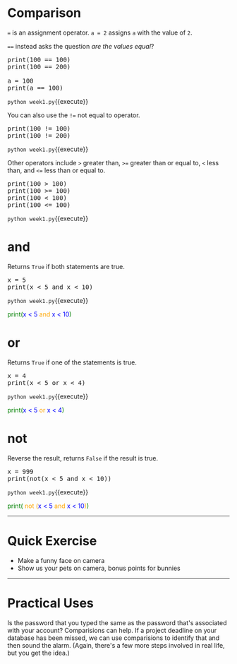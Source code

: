 # Comparison
```=``` is an assignment operator. ```a = 2``` assigns ```a``` with the value of ```2```.

```==``` instead asks the question *are the values equal*?

<pre class="file" data-filename="week1.py" data-target="replace">
print(100 == 100)
print(100 == 200)

a = 100
print(a == 100)
</pre>

`python week1.py`{{execute}}

You can also use the ```!=``` not equal to operator.

<pre class="file" data-filename="week1.py" data-target="replace">
print(100 != 100)
print(100 != 200)
</pre>

`python week1.py`{{execute}}

Other operators include ```>``` greater than, ```>=``` greater than or equal to, ```<``` less than, and ```<=``` less than or equal to.

<pre class="file" data-filename="week1.py" data-target="replace">
print(100 > 100)
print(100 >= 100)
print(100 < 100)
print(100 <= 100)
</pre>

`python week1.py`{{execute}}

# and

Returns ```True``` if both statements are true.

<pre class="file" data-filename="week1.py" data-target="replace">
x = 5
print(x < 5 and x < 10)
</pre>

`python week1.py`{{execute}}

<div><span style="color:green">print(</span><span style="color:blue">x < 5</span><span style="color:orange"> and </span><span style="color:blue">x < 10</span><span style="color:green">)</span></div>

# or

Returns ```True``` if one of the statements is true.

<pre class="file" data-filename="week1.py" data-target="replace">
x = 4
print(x < 5 or x < 4)
</pre>

`python week1.py`{{execute}}

<div><span style="color:green">print(</span><span style="color:blue">x < 5</span><span style="color:orange"> or </span><span style="color:blue">x < 4</span><span style="color:green">)</span></div>

# not

Reverse the result, returns ```False``` if the result is true.

<pre class="file" data-filename="week1.py" data-target="replace">
x = 999
print(not(x < 5 and x < 10))
</pre>

`python week1.py`{{execute}}

<div><span style="color:green">print( </span><span style="color:orange">not (</span><span style="color:blue">x < 5</span><span style="color:orange"> and </span><span style="color:blue">x < 10</span><span style="color:orange">)</span><span style="color:green">)</span></div>

<hr>

# Quick Exercise
- Make a funny face on camera
- Show us your pets on camera, bonus points for bunnies

<hr>

# Practical Uses
Is the password that you typed the same as the password that's associated with your account? Comparisions can help. If a project deadline on your database has been missed, we can use comparisions to identify that and then sound the alarm. (Again, there's a few more steps involved in real life, but you get the idea.)
